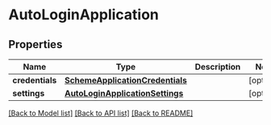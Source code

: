 # AutoLoginApplication

## Properties
Name | Type | Description | Notes
------------ | ------------- | ------------- | -------------
**credentials** | [**SchemeApplicationCredentials**](SchemeApplicationCredentials.md) |  | [optional] 
**settings** | [**AutoLoginApplicationSettings**](AutoLoginApplicationSettings.md) |  | [optional] 

[[Back to Model list]](../README.md#documentation-for-models) [[Back to API list]](../README.md#documentation-for-api-endpoints) [[Back to README]](../README.md)

